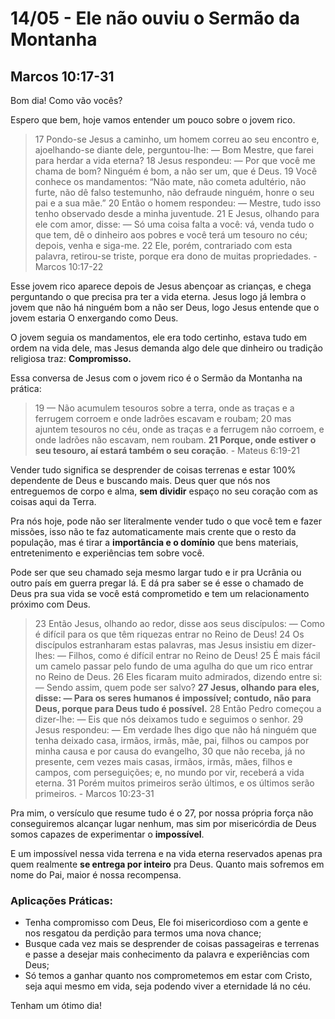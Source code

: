 # 14/05 - Ele não ouviu o Sermão da Montanha

## Marcos 10:17-31

Bom dia! Como vão vocês? 

Espero que bem, hoje vamos entender um pouco sobre o jovem rico.

> 17 Pondo-se Jesus a caminho, um homem correu ao seu encontro e, ajoelhando-se diante dele, perguntou-lhe: — Bom Mestre, que farei para herdar a vida eterna? 18 Jesus respondeu: — Por que você me chama de bom? Ninguém é bom, a não ser um, que é Deus. 19 Você conhece os mandamentos: “Não mate, não cometa adultério, não furte, não dê falso testemunho, não defraude ninguém, honre o seu pai e a sua mãe.” 20 Então o homem respondeu: — Mestre, tudo isso tenho observado desde a minha juventude. 21 E Jesus, olhando para ele com amor, disse: — Só uma coisa falta a você: vá, venda tudo o que tem, dê o dinheiro aos pobres e você terá um tesouro no céu; depois, venha e siga-me. 22 Ele, porém, contrariado com esta palavra, retirou-se triste, porque era dono de muitas propriedades. - Marcos 10:17-22
> 

Esse jovem rico aparece depois de Jesus abençoar as crianças, e chega perguntando o que precisa pra ter a vida eterna. Jesus logo já lembra o jovem que não há ninguém bom a não ser Deus, logo Jesus entende que o jovem estaria O enxergando como Deus.

O jovem seguia os mandamentos, ele era todo certinho, estava tudo em ordem na vida dele, mas Jesus demanda algo dele que dinheiro ou tradição religiosa traz: **Compromisso.**

Essa conversa de Jesus com o jovem rico é o Sermão da Montanha na prática:

> 19 — Não acumulem tesouros sobre a terra, onde as traças e a ferrugem corroem e onde ladrões escavam e roubam; 20 mas ajuntem tesouros no céu, onde as traças e a ferrugem não corroem, e onde ladrões não escavam, nem roubam. **21 Porque, onde estiver o seu tesouro, aí estará também o seu coração**. - Mateus 6:19-21
> 

Vender tudo significa se desprender de coisas terrenas e estar 100% dependente de Deus e buscando mais. Deus quer que nós nos entreguemos de corpo e alma, **sem dividir** espaço no seu coração com as coisas aqui da Terra.

Pra nós hoje, pode não ser literalmente vender tudo o que você tem e fazer missões, isso não te faz automaticamente mais crente que o resto da população, mas é tirar a **importância e o domínio** que bens materiais, entretenimento e experiências tem sobre você.

Pode ser que seu chamado seja mesmo largar tudo e ir pra Ucrânia ou outro país em guerra pregar lá. E dá pra saber se é esse o chamado de Deus pra sua vida se você está comprometido e tem um relacionamento próximo com Deus.

> 23 Então Jesus, olhando ao redor, disse aos seus discípulos: — Como é difícil para os que têm riquezas entrar no Reino de Deus! 24 Os discípulos estranharam estas palavras, mas Jesus insistiu em dizer-lhes: — Filhos, como é difícil entrar no Reino de Deus! 25 É mais fácil um camelo passar pelo fundo de uma agulha do que um rico entrar no Reino de Deus. 26 Eles ficaram muito admirados, dizendo entre si: — Sendo assim, quem pode ser salvo? **27 Jesus, olhando para eles, disse: — Para os seres humanos é impossível; contudo, não para Deus, porque para Deus tudo é possível.** 28 Então Pedro começou a dizer-lhe: — Eis que nós deixamos tudo e seguimos o senhor. 29 Jesus respondeu: — Em verdade lhes digo que não há ninguém que tenha deixado casa, irmãos, irmãs, mãe, pai, filhos ou campos por minha causa e por causa do evangelho, 30 que não receba, já no presente, cem vezes mais casas, irmãos, irmãs, mães, filhos e campos, com perseguições; e, no mundo por vir, receberá a vida eterna. 31 Porém muitos primeiros serão últimos, e os últimos serão primeiros. - Marcos 10:23-31
> 

Pra mim, o versículo que resume tudo é o 27, por nossa própria força não conseguiremos alcançar lugar nenhum, mas sim por misericórdia de Deus somos capazes de experimentar o **impossível**.

E um impossível nessa vida terrena e na vida eterna reservados apenas pra quem realmente **se entrega por inteiro** pra Deus. Quanto mais sofremos em nome do Pai, maior é nossa recompensa.

### Aplicações Práticas:

- Tenha compromisso com Deus, Ele foi misericordioso com a gente e nos resgatou da perdição para termos uma nova chance;
- Busque cada vez mais se desprender de coisas passageiras e terrenas e passe a desejar mais conhecimento da palavra e experiências com Deus;
- Só temos a ganhar quanto nos comprometemos em estar com Cristo, seja aqui mesmo em vida, seja podendo viver a eternidade lá no céu.

Tenham um ótimo dia!